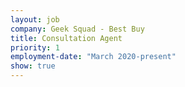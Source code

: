 ```yaml
---
layout: job
company: Geek Squad - Best Buy
title: Consultation Agent
priority: 1
employment-date: "March 2020-present"
show: true
---
```

